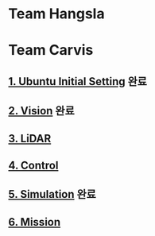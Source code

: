 # Team Hangsla





# Team Carvis
## [1. Ubuntu Initial Setting](https://blu-y.github.io/carvis/guide/ubuntu_setting) 완료

## [2. Vision](https://blu-y.github.io/carvis/guide/vision) 완료

## [3. LiDAR](https://blu-y.github.io/carvis/guide/lidar)

## [4. Control](https://blu-y.github.io/carvis/guide/control)

## [5. Simulation](https://blu-y.github.io/carvis/guide/sim) 완료

## [6. Mission](https://blu-y.github.io/carvis/guide/mission)